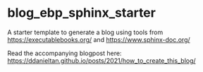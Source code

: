 # blog_ebp_sphinx_starter
A starter template to generate a blog using tools from https://executablebooks.org/ and https://www.sphinx-doc.org/ 

Read the accompanying blogpost here: https://ddanieltan.github.io/posts/2021/how_to_create_this_blog/

